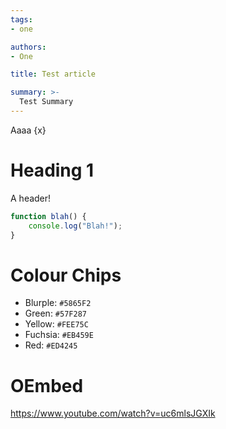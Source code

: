 ```yaml
---
tags:
- one

authors:
- One

title: Test article

summary: >-
  Test Summary
---
```


<script lang="ts" context="module">
  import { Link } from "lucide-svelte";
  const x: string = "banana";
</script>

Aaaa {x}

<!--more-->

# Heading 1

A header!

```js {1,3}
function blah() {
	console.log("Blah!");
}
```

# Colour Chips

- Blurple: `#5865F2`
- Green: `#57F287`
- Yellow: `#FEE75C`
- Fuchsia: `#EB459E`
- Red: `#ED4245`

# OEmbed

https://www.youtube.com/watch?v=uc6mlsJGXIk
